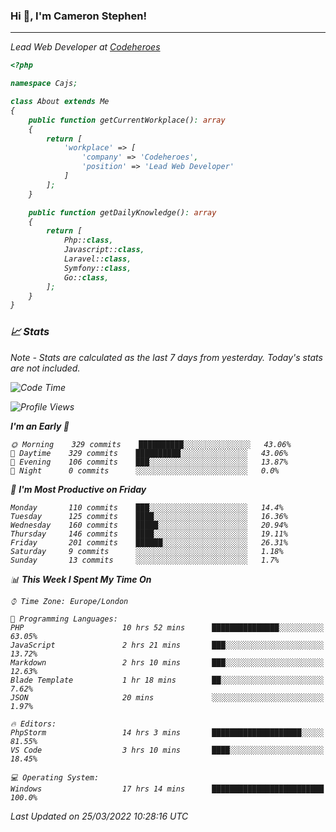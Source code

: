 ### Hi 👋, I'm Cameron Stephen!
<hr>
<p><em>Lead Web Developer at <a href="https://codeheroes.co.uk">Codeheroes</a></p>


```php
<?php

namespace Cajs;

class About extends Me
{
    public function getCurrentWorkplace(): array
    {
        return [
            'workplace' => [
                'company' => 'Codeheroes',
                'position' => 'Lead Web Developer'
            ]
        ];
    }

    public function getDailyKnowledge(): array
    {
        return [
            Php::class,
            Javascript::class,
            Laravel::class,
            Symfony::class,
            Go::class,
        ];
    }
}
```

### 📈 Stats
<p><em>Note - Stats are calculated as the last 7 days from yesterday. Today's stats are not included.</em></p>


<!--START_SECTION:waka-->
![Code Time](http://img.shields.io/badge/Code%20Time-2%2C755%20hrs%2037%20mins-blue)

![Profile Views](http://img.shields.io/badge/Profile%20Views-0-blue)

**I'm an Early 🐤** 

```text
🌞 Morning    329 commits    ██████████░░░░░░░░░░░░░░░   43.06% 
🌆 Daytime    329 commits    ██████████░░░░░░░░░░░░░░░   43.06% 
🌃 Evening    106 commits    ███░░░░░░░░░░░░░░░░░░░░░░   13.87% 
🌙 Night      0 commits      ░░░░░░░░░░░░░░░░░░░░░░░░░   0.0%

```
📅 **I'm Most Productive on Friday** 

```text
Monday       110 commits    ███░░░░░░░░░░░░░░░░░░░░░░   14.4% 
Tuesday      125 commits    ████░░░░░░░░░░░░░░░░░░░░░   16.36% 
Wednesday    160 commits    █████░░░░░░░░░░░░░░░░░░░░   20.94% 
Thursday     146 commits    ████░░░░░░░░░░░░░░░░░░░░░   19.11% 
Friday       201 commits    ██████░░░░░░░░░░░░░░░░░░░   26.31% 
Saturday     9 commits      ░░░░░░░░░░░░░░░░░░░░░░░░░   1.18% 
Sunday       13 commits     ░░░░░░░░░░░░░░░░░░░░░░░░░   1.7%

```


📊 **This Week I Spent My Time On** 

```text
⌚︎ Time Zone: Europe/London

💬 Programming Languages: 
PHP                      10 hrs 52 mins      ███████████████░░░░░░░░░░   63.05% 
JavaScript               2 hrs 21 mins       ███░░░░░░░░░░░░░░░░░░░░░░   13.72% 
Markdown                 2 hrs 10 mins       ███░░░░░░░░░░░░░░░░░░░░░░   12.63% 
Blade Template           1 hr 18 mins        ██░░░░░░░░░░░░░░░░░░░░░░░   7.62% 
JSON                     20 mins             ░░░░░░░░░░░░░░░░░░░░░░░░░   1.97%

🔥 Editors: 
PhpStorm                 14 hrs 3 mins       ████████████████████░░░░░   81.55% 
VS Code                  3 hrs 10 mins       ████░░░░░░░░░░░░░░░░░░░░░   18.45%

💻 Operating System: 
Windows                  17 hrs 14 mins      █████████████████████████   100.0%

```


 Last Updated on 25/03/2022 10:28:16 UTC
<!--END_SECTION:waka-->
